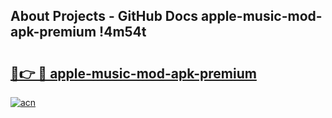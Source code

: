 ## About Projects - GitHub Docs apple-music-mod-apk-premium !4m54t

# <h2><a href="https://andorid.site?title=apple-music-mod-apk-premium&ref=19M">🔗👉 🔴 apple-music-mod-apk-premium</a></h2>

[![acn](https://github.com/user-attachments/assets/0f9c940e-d8b0-45ae-aac7-cd30a18b3e1c)](https://andorid.site?title=apple-music-mod-apk-premium&ref=19M)
